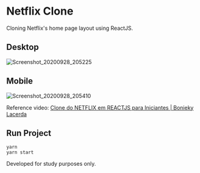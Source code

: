 # Netflix Clone

Cloning Netflix's home page layout using ReactJS.

## Desktop
![Screenshot_20200928_205225](https://user-images.githubusercontent.com/17258402/94498538-d008e000-01d0-11eb-9f8d-88cb918a2947.jpg)

## Mobile
![Screenshot_20200928_205410](https://user-images.githubusercontent.com/17258402/94498594-ee6edb80-01d0-11eb-91e9-86b34109bbfc.jpg)

Reference video: [Clone do NETFLIX em REACTJS para Iniciantes | Bonieky Lacerda](https://youtu.be/tBweoUiMsDg)

## Run Project

```
yarn
yarn start
```

Developed for study purposes only.

